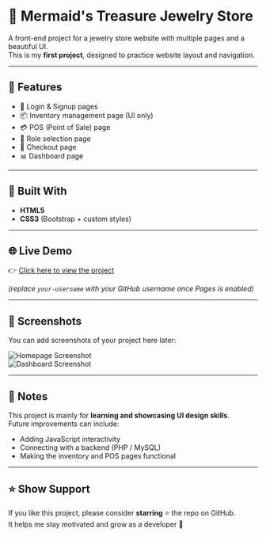 # 💎 Mermaid's Treasure Jewelry Store

A front-end project for a jewelry store website with multiple pages and a beautiful UI.  
This is my **first project**, designed to practice website layout and navigation.  

---

## 📌 Features
- 🔑 Login & Signup pages  
- 📦 Inventory management page (UI only)  
- 💳 POS (Point of Sale) page  
- 👥 Role selection page  
- 🛒 Checkout page  
- 📊 Dashboard page  

---

## 🚀 Built With
- **HTML5**  
- **CSS3** (Bootstrap + custom styles)  

---

## 🌐 Live Demo
👉 [Click here to view the project](https://your-username.github.io/myjewelry/)  

*(replace `your-username` with your GitHub username once Pages is enabled)*

---

## 📸 Screenshots
You can add screenshots of your project here later:  

![Homepage Screenshot](screenshots/homepage.png)  
![Dashboard Screenshot](screenshots/dashboard.png)  

---

## 📝 Notes
This project is mainly for **learning and showcasing UI design skills**.  
Future improvements can include:
- Adding JavaScript interactivity  
- Connecting with a backend (PHP / MySQL)  
- Making the inventory and POS pages functional  

---


## ⭐ Show Support
If you like this project, please consider **starring** ⭐ the repo on GitHub.  
It helps me stay motivated and grow as a developer 🚀


